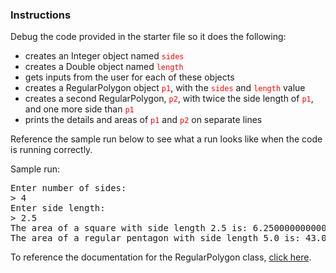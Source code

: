 ### Instructions

<style>
code{ color: red }
</style>

Debug the code provided in the starter file so it does the following:

* creates an Integer object named <code>sides</code>
* creates a Double object named <code>length</code>
* gets inputs from the user for each of these objects
* creates a RegularPolygon object <code>p1</code>, with the <code>sides</code> and <code>length</code> value
* creates a second RegularPolygon, <code>p2</code>, with twice the side length of <code>p1</code>, and one more side than <code>p1</code>
* prints the details and areas of <code>p1</code> and <code>p2</code> on separate lines

Reference the sample run below to see what a run looks like when the code is running correctly.

Sample run:
<pre>
Enter number of sides:
> 4
Enter side length:
> 2.5
The area of a square with side length 2.5 is: 6.250000000000001
The area of a regular pentagon with side length 5.0 is: 43.01193501472417
</pre>

To reference the documentation for the RegularPolygon class, [click here](https://coderunner.projectstem.org/docs/shapes/index.html).